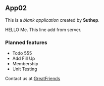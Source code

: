 ## App02

This is a _blank application_ created
by **Suthep**.
 
HELLO Me. 
This line add from server.
 
### Planned features
* Todo 555
* Add Fill Up
* Membership
* Unit Testing

Contact us at 
[GreatFriends](http://next.greatfriends.biz)
